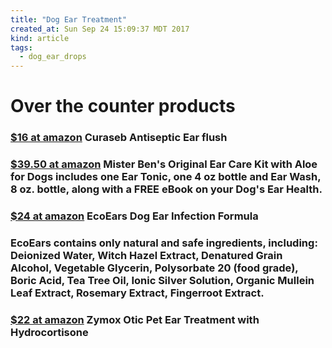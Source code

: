 ```yaml
---
title: "Dog Ear Treatment"
created_at: Sun Sep 24 15:09:37 MDT 2017
kind: article
tags:
  - dog_ear_drops
---
```


<h1>Over the counter products</h1>

<h3>
  <a href="https://www.amazon.com/gp/product/B01N4NZNSN" target="_blank">$16 at amazon</a>
  Curaseb Antiseptic Ear flush
<h3>

<h3>
  <a href="https://www.amazon.com/gp/product/B06XCWT12V" target="_blank">$39.50 at amazon</a>
  Mister Ben's Original Ear Care Kit with Aloe for Dogs includes one Ear Tonic, one 4 oz bottle and Ear Wash, 8 oz. bottle, along with a FREE eBook on your Dog's Ear Health.
<h3>

<h3>
  <a href="https://www.amazon.com/gp/product/B008QYVL1Y" target="_blank">$24 at amazon</a>
  EcoEars Dog Ear Infection Formula
<h3>

EcoEars contains only natural and safe ingredients, including: Deionized
Water, Witch Hazel Extract, Denatured Grain Alcohol, Vegetable Glycerin,
Polysorbate 20 (food grade), Boric Acid, Tea Tree Oil, Ionic Silver
Solution, Organic Mullein Leaf Extract, Rosemary Extract, Fingerroot
Extract.

<h3>
  <a href="https://www.amazon.com/gp/product/B0025YOJXS" target="_blank">$22 at amazon</a>
  Zymox Otic Pet Ear Treatment with Hydrocortisone 
<h3>

<!--
html boilerplate
<a href="" target="_blank"></a>
<a name=""></a>
<img src="" width="400px">
<ul>
  <li></li>
</ul>
<pre>
</pre>
<p style="margin-bottom: 2em;"></p>
<hr style="border: 0; height: 3px; background: #333; background-image: linear-gradient(to right, #ccc, #333, #ccc);">
<pre><code>
</code></pre>
<math xmlns='http://www.w3.org/1998/Math/MathML' display='block'>
</math>
-->
